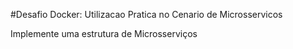 #Desafio Docker: Utilizacao Pratica no Cenario de Microsservicos

Implemente uma estrutura de Microsserviços
